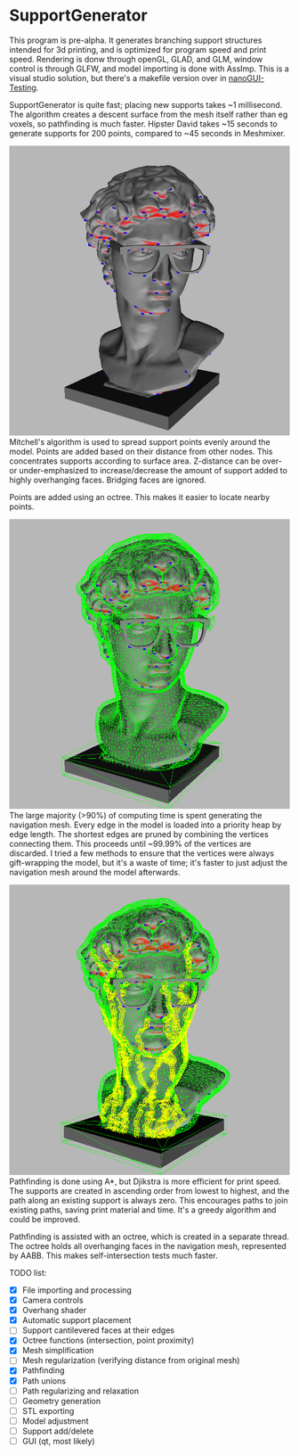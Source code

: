 # SupportGenerator
This program is pre-alpha.  It generates branching support structures intended for 3d printing, and is optimized for program speed and print speed.  Rendering is donw through openGL, GLAD, and GLM, window control is through GLFW, and model importing is done with AssImp.  This is a visual studio solution, but there's a makefile version over in [nanoGUI-Testing](https://github.com/hapwillis/nanoGUI-Testing).

SupportGenerator is quite fast; placing new supports takes ~1 millisecond.  The algorithm creates a descent surface from the mesh itself rather than eg voxels, so pathfinding is much faster.  Hipster David takes ~15 seconds to generate supports for 200 points, compared to ~45 seconds in Meshmixer.

![Hipster David with overhangs shaded red](https://raw.githubusercontent.com/hapwillis/SupportGenerator/master/SupportGenerator/resources/supportPoints.bmp)
Mitchell's algorithm is used to spread support points evenly around the model.  Points are added based on their distance from other nodes.  This concentrates supports according to surface area.  Z-distance can be over- or under-emphasized to increase/decrease the amount of support added to highly overhanging faces.  Bridging faces are ignored.  

Points are added using an octree.  This makes it easier to locate nearby points.  

![Hipster David's navigation mesh](https://raw.githubusercontent.com/hapwillis/SupportGenerator/master/SupportGenerator/resources/navmesh.bmp)
The large majority (>90%) of computing time is spent generating the navigation mesh.  Every edge in the model is loaded into a priority heap by edge length.  The shortest edges are pruned by combining the vertices connecting them.  This proceeds until ~99.99% of the vertices are discarded.  I tried a few methods to ensure that the vertices were always gift-wrapping the model, but it's a waste of time; it's faster to just adjust the navigation mesh around the model afterwards.

![Supports drawn onto Hipster David](https://raw.githubusercontent.com/hapwillis/SupportGenerator/master/SupportGenerator/resources/paths.bmp)
Pathfinding is done using A*, but Djikstra is more efficient for print speed.  The supports are created in ascending order from lowest to highest, and the path along an existing support is always zero.  This encourages paths to join existing paths, saving print material and time.  It's a greedy algorithm and could be improved.

Pathfinding is assisted with an octree, which is created in a separate thread.  The octree holds all overhanging faces in the navigation mesh, represented by AABB.  This makes self-intersection tests much faster.



TODO list:
- [x] File importing and processing
- [x] Camera controls
- [x] Overhang shader
- [x] Automatic support placement
- [ ] Support cantilevered faces at their edges
- [x] Octree functions (intersection, point proximity)
- [x] Mesh simplification
- [ ] Mesh regularization (verifying distance from original mesh)
- [x] Pathfinding
- [x] Path unions
- [ ] Path regularizing and relaxation
- [ ] Geometry generation
- [ ] STL exporting
- [ ] Model adjustment
- [ ] Support add/delete
- [ ] GUI (qt, most likely)
